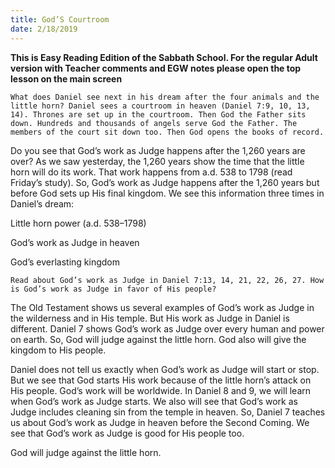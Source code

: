 ```yaml
---
title: God’S Courtroom
date: 2/18/2019
---
```


 **This is Easy Reading Edition of the Sabbath School. For the regular Adult version with Teacher comments and EGW notes please open the top lesson on the main screen** 

`What does Daniel see next in his dream after the four animals and the little horn? Daniel sees a courtroom in heaven (Daniel 7:9, 10, 13, 14). Thrones are set up in the courtroom. Then God the Father sits down. Hundreds and thousands of angels serve God the Father. The members of the court sit down too. Then God opens the books of record.`

Do you see that God’s work as Judge happens after the 1,260 years are over? As we saw yesterday, the 1,260 years show the time that the little horn will do its work. That work happens from a.d. 538 to 1798 (read Friday’s study). So, God’s work as Judge happens after the 1,260 years but before God sets up His final kingdom. We see this information three times in Daniel’s dream:

Little horn power (a.d. 538–1798)

God’s work as Judge in heaven

God’s everlasting kingdom

`Read about God’s work as Judge in Daniel 7:13, 14, 21, 22, 26, 27. How is God’s work as Judge in favor of His people?`

The Old Testament shows us several examples of God’s work as Judge in the wilderness and in His temple. But His work as Judge in Daniel is different. Daniel 7 shows God’s work as Judge over every human and power on earth. So, God will judge against the little horn. God also will give the kingdom to His people.

Daniel does not tell us exactly when God’s work as Judge will start or stop. But we see that God starts His work because of the little horn’s attack on His people. God’s work will be worldwide. In Daniel 8 and 9, we will learn when God’s work as Judge starts. We also will see that God’s work as Judge includes cleaning sin from the temple in heaven. So, Daniel 7 teaches us about God’s work as Judge in heaven before the Second Coming. We see that God’s work as Judge is good for His people too.

God will judge against the little horn.
